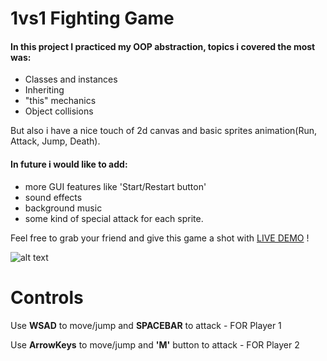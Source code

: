 # 1vs1 Fighting Game

#### In this project I practiced my OOP abstraction, topics i covered the most was:
+ Classes and instances
+ Inheriting
+ "this" mechanics
+ Object collisions

But also i have a nice touch of 2d canvas and basic sprites animation(Run, Attack, Jump, Death).

#### In future i would like to add: 
+ more GUI features like 'Start/Restart button' 
+ sound effects
+ background music
+ some kind of special attack for each sprite.

Feel free to grab your friend and give this game a shot with [LIVE DEMO](https://cymmgithub.github.io/1vs1---fighting-game/) !


![alt text](https://s8.gifyu.com/images/ezgif.com-gif-maker5285648ab0cb7dfd.gif)
# Controls
Use <b> WSAD</b> to move/jump and <b>SPACEBAR</b> to attack  - FOR Player 1

Use <b>ArrowKeys</b> to move/jump and <b>'M'</b> button to attack - FOR Player 2
